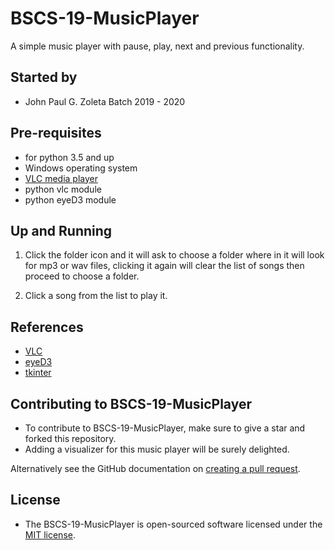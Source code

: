 # BSCS-19-MusicPlayer

A simple music player with pause, play, next and previous functionality.

## Started by
- John Paul G. Zoleta Batch 2019 - 2020

## Pre-requisites
- for python 3.5 and up
- Windows operating system
- [VLC media player](https://www.videolan.org/vlc/download-windows.html)
- python vlc module
- python eyeD3 module

## Up and Running
1. Click the folder icon and it will ask to choose a folder where in it will look for mp3 or wav files, clicking it again will clear the list of songs then proceed to choose a folder.

2. Click a song from the list to play it.

## References
- [VLC](https://linuxconfig.org/how-to-play-audio-with-vlc-in-python)
- [eyeD3](https://eyed3.readthedocs.io/en/latest/)
- [tkinter](https://www.tutorialspoint.com/python/python_gui_programming.htm)

## Contributing to BSCS-19-MusicPlayer
- To contribute to BSCS-19-MusicPlayer, make sure to give a star and forked this repository.
- Adding a visualizer for this music player will be surely delighted.

Alternatively see the GitHub documentation on [creating a pull request](https://help.github.com/en/github/collaborating-with-issues-and-pull-requests/creating-a-pull-request).

## License
- The BSCS-19-MusicPlayer is open-sourced software licensed under the [MIT license](http://opensource.org/licenses/MIT).

